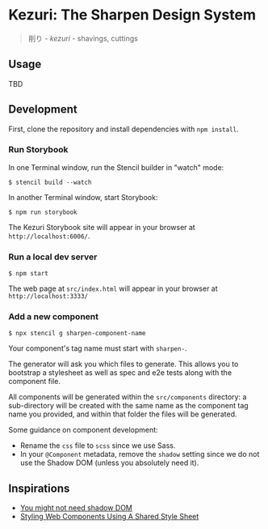# Kezuri: The Sharpen Design System

> 削り - _kezuri_ - shavings, cuttings

## Usage

TBD

## Development

First, clone the repository and install dependencies with `npm install`.

### Run Storybook

In one Terminal window, run the Stencil builder in "watch" mode:

```
$ stencil build --watch
```

In another Terminal window, start Storybook:

```
$ npm run storybook
```

The Kezuri Storybook site will appear in your browser at `http://localhost:6006/`.

### Run a local dev server

```
$ npm start
```

The web page at `src/index.html` will appear in your browser at `http://localhost:3333/`

### Add a new component

```
$ npx stencil g sharpen-component-name
```

Your component's tag name must start with `sharpen-`.

The generator will ask you which files to generate. This allows you to bootstrap
a stylesheet as well as spec and e2e tests along with the component file.

All components will be generated within the `src/components` directory: a
sub-directory will be created with the same name as the component tag name you
provided, and within that folder the files will be generated. 

Some guidance on component development:

* Rename the `css` file to `scss` since we use Sass.
* In your `@Component` metadata, remove the `shadow` setting since we do not use the Shadow DOM (unless you absolutely need it).

## Inspirations

* [You might not need shadow DOM](https://www.hjorthhansen.dev/you-might-not-need-shadow-dom/)
* [Styling Web Components Using A Shared Style Sheet](https://www.smashingmagazine.com/2016/12/styling-web-components-using-a-shared-style-sheet/)
